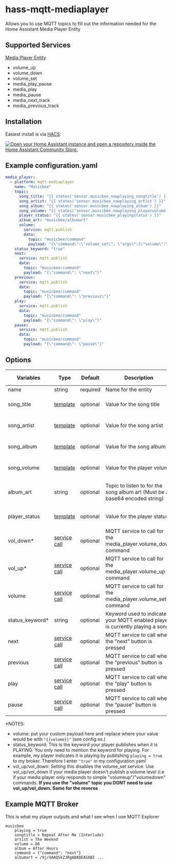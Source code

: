 # hass-mqtt-mediaplayer

Allows you to use MQTT topics to fill out the information needed for the Home Assistant Media Player Entity

## Supported Services

[Media Player Entity](https://www.home-assistant.io/integrations/media_player/)

* volume_up
* volume_down
* volume_set
* media_play_pause
* media_play
* media_pause
* media_next_track
* media_previous_track


## Installation
Easiest install is via [HACS](https://hacs.xyz/):

[![Open your Home Assistant instance and open a repository inside the Home Assistant Community Store.](https://my.home-assistant.io/badges/hacs_repository.svg)](https://my.home-assistant.io/redirect/hacs_repository/?owner=bkbilly&repository=hass-mqtt-mediaplayer&category=integration)


## Example configuration.yaml

```yaml
media_player:  
  - platform: mqtt-mediaplayer
    name: "Musicbee"
    topic:
      song_title: "{{ states('sensor.musicbee_nowplaying_songtitle') }}"
      song_artist: "{{ states('sensor.musicbee_nowplaying_artist') }}"
      song_album: "{{ states('sensor.musicbee_nowplaying_album') }}"
      song_volume: "{{ states('sensor.musicbee_nowplaying_playervolume') }}"
      player_status: "{{ states('sensor.musicbee_playingstatus') }}"
      album_art: "musicbee/albumart"
      volume:
        service: mqtt.publish
        data:
          topic: "musicbee/command"
          payload: "{\"command\":\"volume_set\", \"args\":{\"volume\":\"{{volume}}\"}}"
    status_keyword: "true"
    next:
      service: mqtt.publish
      data:
        topic: "musicbee/command"
        payload: "{\"command\": \"next\"}"
    previous:
      service: mqtt.publish
      data:
        topic: "musicbee/command"
        payload: "{\"command\": \"previous\"}"
    play:
      service: mqtt.publish
      data:
        topic: "musicbee/command"
        payload: "{\"command\": \"play\"}"
    pause:
      service: mqtt.publish
      data:
        topic: "musicbee/command"
        payload: "{\"command\": \"pause\"}"

```

## Options

| Variables      | Type                                                                      | Default  | Description                                                                       | Expected Payload            | Example                                                                 |
|----------------|---------------------------------------------------------------------------|----------|-----------------------------------------------------------------------------------|-----------------------------|-------------------------------------------------------------------------|
| name           | string                                                                    | required | Name for the entity                                                               | string                      | ```"Musicbee"```                                                        |
| song_title     | [template](https://www.home-assistant.io/integrations/template/)                                                                    | optional | Value for the song title                                             | string                      | * see configuration.yaml ex.                                              |
| song_artist    | [template](https://www.home-assistant.io/integrations/template/)                                                                    | optional | Value for the song artist                                            | string                      | * see configuration.yaml ex.                                                 |
| song_album     | [template](https://www.home-assistant.io/integrations/template/)                                                                    | optional | Value for the song album                                        | string                      | * see configuration.yaml ex.                                                  |
| song_volume    | [template](https://www.home-assistant.io/integrations/template/)                                                                    | optional | Value for the player volume                                          | int (0 to 100)       | * see configuration.yaml ex.                                                 |
| album_art      | string                                                                    | optional | Topic to listen to for the song album art (Must be a base64 encoded string)       | string (base64 encoded url) | ```"musicbee/albumart"```                                               |
| player_status  | [template](https://www.home-assistant.io/integrations/template/)                                                                    | optional | Value for the player status                         | string                      | * see configuration.yaml ex.                                          |
| vol_down*          | [service call](https://www.home-assistant.io/docs/scripts/service-calls/) | optional | MQTT service to call for the media_player.volume_down command                           | N/A                         | * see configuration.yaml ex.                                                |
| vol_up*          | [service call](https://www.home-assistant.io/docs/scripts/service-calls/) | optional | MQTT service to call for the media_player.volume_up command                           | N/A                         | * see configuration.yaml ex.                                                |
| volume      | [service call](https://www.home-assistant.io/docs/scripts/service-calls/)                                                                    | optional | MQTT service to call for the media_player.volume_set command                                    | string                      | * see configuration.yaml                                                |
| status_keyword* | string                                                                    | optional | Keyword used to indicate your MQTT enabled player is currently playing a song     | string                      | ```"true"```                                                            |
| next           | [service call](https://www.home-assistant.io/docs/scripts/service-calls/) | optional | MQTT service to call when the "next" button is pressed                            | N/A                         | * see configuration.yaml ex.                                                |
| previous       | [service call](https://www.home-assistant.io/docs/scripts/service-calls/) | optional | MQTT service to call when the "previous" button is pressed                        | N/A                         | * see configuration.yaml ex.                                                |
| play           | [service call](https://www.home-assistant.io/docs/scripts/service-calls/) | optional | MQTT service to call when the "play" button is pressed                            | N/A                         | * see configuration.yaml ex.                                                |
| pause          | [service call](https://www.home-assistant.io/docs/scripts/service-calls/) | optional | MQTT service to call when the "pause" button is pressed                           | N/A                         | * see configuration.yaml ex.                                                |

*NOTES:

 * volume: put your custom payload here and replace where your value would be with ``"{{volume}}"`` (see config ex.)
 * status_keyword: This is the keyword your player publishes when it is PLAYING. You only need to mention the keyword for playing. For example, my player indicates it is playing by publishing ```playing = true``` to my broker. Therefore I enter ```"true"``` in my configuration.yaml
 * vol_up/vol_down: Setting this disables the volume_set service. Use vol_up/vol_down if your media player doesn't publish a volume level (i.e if your media player only responds to simple "volumeup"/"volumedown" commands. **If you use the "volume" topic you DONT need to use vol_up/vol_down. Same for the reverse**
 
 

## Example MQTT Broker

This is what my player outputs and what I see when I use MQTT Explorer

```
musicbee
	playing = true
	songtitle = Repeat After Me (Interlude)
	artist = The Weeknd
	volume = 86
	album = After Hours
	command = {"command": "next"}
	albumart = /9j/4AAQSkZJRgABAQEASABI ...
```
